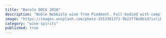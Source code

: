 ```yaml
---
title: "Barolo DOCG 2018"
description: "Noble Nebbiolo wine from Piedmont. Full-bodied with complex tannins, notes of cherry, rose, and tar. Perfect with red meat."
image: "https://images.unsplash.com/photo-1553361371-9b22f78e8b1d?ixlib=rb-4.0.3&auto=format&fit=crop&w=800&q=80"
category: "wine-spirits"
published: true
---
```

